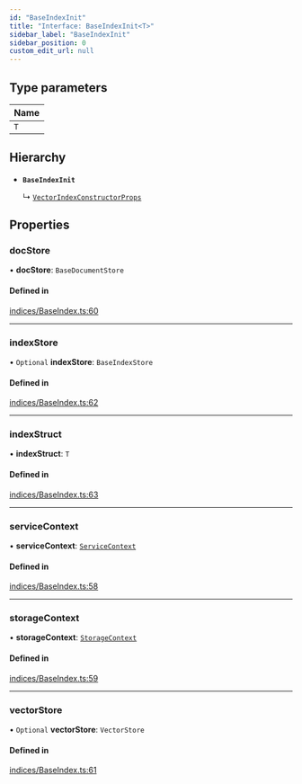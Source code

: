```yaml
---
id: "BaseIndexInit"
title: "Interface: BaseIndexInit<T>"
sidebar_label: "BaseIndexInit"
sidebar_position: 0
custom_edit_url: null
---
```


## Type parameters

| Name |
| :------ |
| `T` |

## Hierarchy

- **`BaseIndexInit`**

  ↳ [`VectorIndexConstructorProps`](VectorIndexConstructorProps.md)

## Properties

### docStore

• **docStore**: `BaseDocumentStore`

#### Defined in

[indices/BaseIndex.ts:60](https://github.com/run-llama/LlamaIndexTS/blob/2db8a8c/packages/core/src/indices/BaseIndex.ts#L60)

___

### indexStore

• `Optional` **indexStore**: `BaseIndexStore`

#### Defined in

[indices/BaseIndex.ts:62](https://github.com/run-llama/LlamaIndexTS/blob/2db8a8c/packages/core/src/indices/BaseIndex.ts#L62)

___

### indexStruct

• **indexStruct**: `T`

#### Defined in

[indices/BaseIndex.ts:63](https://github.com/run-llama/LlamaIndexTS/blob/2db8a8c/packages/core/src/indices/BaseIndex.ts#L63)

___

### serviceContext

• **serviceContext**: [`ServiceContext`](ServiceContext.md)

#### Defined in

[indices/BaseIndex.ts:58](https://github.com/run-llama/LlamaIndexTS/blob/2db8a8c/packages/core/src/indices/BaseIndex.ts#L58)

___

### storageContext

• **storageContext**: [`StorageContext`](StorageContext.md)

#### Defined in

[indices/BaseIndex.ts:59](https://github.com/run-llama/LlamaIndexTS/blob/2db8a8c/packages/core/src/indices/BaseIndex.ts#L59)

___

### vectorStore

• `Optional` **vectorStore**: `VectorStore`

#### Defined in

[indices/BaseIndex.ts:61](https://github.com/run-llama/LlamaIndexTS/blob/2db8a8c/packages/core/src/indices/BaseIndex.ts#L61)
